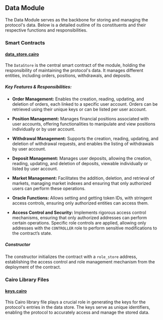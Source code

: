 ## Data Module

The Data Module serves as the backbone for storing and managing the protocol's data. Below is a detailed outline of its constituents and their respective functions and responsibilities.

### Smart Contracts

#### [data_store.cairo](https://github.com/keep-starknet-strange/satoru/blob/main/src/data/data_store.cairo)
The `DataStore` is the central smart contract of the module, holding the responsibility of maintaining the protocol's data. It manages different entities, including orders, positions, withdrawals, and deposits.

##### Key Features & Responsibilities:
- **Order Management:** Enables the creation, reading, updating, and deletion of orders, each linked to a specific user account. Orders can be retrieved using their unique keys or can be listed per user account.
  
- **Position Management:** Manages financial positions associated with user accounts, offering functionalities to manipulate and view positions individually or by user account.
  
- **Withdrawal Management:** Supports the creation, reading, updating, and deletion of withdrawal requests, and enables the listing of withdrawals by user account.
  
- **Deposit Management:** Manages user deposits, allowing the creation, reading, updating, and deletion of deposits, viewable individually or listed by user account.

- **Market Management:** Facilitates the addition, deletion, and retrieval of markets, managing market indexes and ensuring that only authorized users can perform these operations.
  
- **Oracle Functions:** Allows setting and getting token IDs, with stringent access controls, ensuring only authorized entities can access them.
  
- **Access Control and Security:** Implements rigorous access control mechanisms, ensuring that only authorized addresses can perform certain operations. Specific role controls are applied, allowing only addresses with the `CONTROLLER` role to perform sensitive modifications to the contract’s state.

##### Constructor
The constructor initializes the contract with a `role_store` address, establishing the access control and role management mechanism from the deployment of the contract.

### Cairo Library Files

#### [keys.cairo](https://github.com/keep-starknet-strange/satoru/blob/main/src/data/keys.cairo)
This Cairo library file plays a crucial role in generating the keys for the protocol's entries in the data store. The keys serve as unique identifiers, enabling the protocol to accurately access and manage the stored data.
